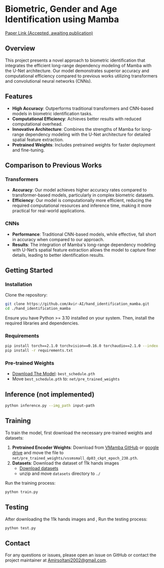 # Biometric, Gender and Age Identification using Mamba
[Paper Link (Accepted, awaiting publication)](https://drive.google.com/file/d/1sSXjNGj6e_9YHTe9vbPa2pJsS_I6ytws/view?usp=sharing)

## Overview
This project presents a novel approach to biometric identification that integrates the efficient long-range dependency modeling of Mamba with the U-Net architecture. Our model demonstrates superior accuracy and computational efficiency compared to previous works utilizing transformers and convolutional neural networks (CNNs).

## Features
- **High Accuracy**: Outperforms traditional transformers and CNN-based models in biometric identification tasks.
- **Computational Efficiency**: Achieves better results with reduced computational overhead.
- **Innovative Architecture**: Combines the strengths of Mamba for long-range dependency modeling with the U-Net architecture for detailed spatial feature extraction.
- **Pretrained Weights**: Includes pretrained weights for faster deployment and fine-tuning.

## Comparison to Previous Works
### Transformers
- **Accuracy**: Our model achieves higher accuracy rates compared to transformer-based models, particularly in complex biometric datasets.
- **Efficiency**: Our model is computationally more efficient, reducing the required computational resources and inference time, making it more practical for real-world applications.

### CNNs
- **Performance**: Traditional CNN-based models, while effective, fall short in accuracy when compared to our approach.
- **Results**: The integration of Mamba's long-range dependency modeling with U-Net’s spatial feature extraction allows the model to capture finer details, leading to better identification results.

## Getting Started

### Installation
Clone the repository:
   ```bash
   git clone https://github.com/Avir-AI/hand_identification_mamba.git
   cd ./hand_identification_mamba
   ```
Ensure you have Python >= 3.10 installed on your system. Then, install the required libraries and dependencies.
### Requirements
```bash
pip install torch==2.1.0 torchvision==0.16.0 torchaudio==2.1.0 --index-url https://download.pytorch.org/whl/cu121
pip install -r requirements.txt
```
### Pre-trained Weights
- [Download The Model](https://drive.google.com/file/d/11TsY9ydDq6tQNBzUXVKMKtgcfgPiWipR/view?usp=sharing): `best_schedule.pth`
- Move `best_schedule.pth` to: `net/pre_trained_weights`

## Inference (not implemented)
```bash
python inference.py --img_path input-path
```
## Training

To train the model, first download the necessary pre-trained weights and datasets:

1. **Pretrained Encoder Weights**: Download from [VMamba GitHub](https://github.com/MzeroMiko/VMamba/releases/download/%2320240218/vssmsmall_dp03_ckpt_epoch_238.pth)  or [google drive](https://drive.google.com/file/d/1zUczEDh09Sr2HtQclYwGBvTh0Gwydr52/view?usp=sharing) and move the file to `net/pre_trained_weights/vssmsmall_dp03_ckpt_epoch_238.pth`.
2. **Datasets**: Download the dataset of 11k hands images
   - [Download datasets](link)
   - unzip and move `datasets` directory to `./`
   
Run the training process:
```bash
python train.py
```
## Testing
After downloading the 11k hands images and , Run the testing process:
```bash
python test.py
```
## Contact
For any questions or issues, please open an issue on GitHub or contact the project maintainer at Amirsoltani2002@gmail.com.

